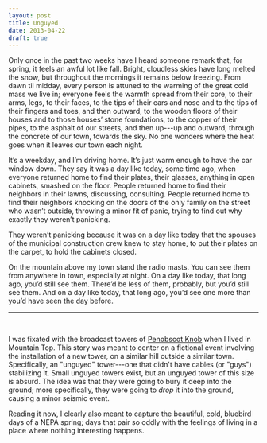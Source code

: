 ```yaml
---
layout: post
title: Unguyed
date: 2013-04-22
draft: true
---
```


Only once in the past two weeks
  have I heard someone remark that,
  for spring,
  it feels
  an awful lot
  like fall.
Bright, cloudless skies
  have long melted the snow,
  but throughout the mornings
  it remains below freezing.
From dawn til midday,
  every person
  is attuned
  to the warming
  of the great cold mass we live in;
  everyone feels the warmth spread
  from their core, to their arms, legs, to their faces,
  to the tips of their ears
  and nose and to the tips of their fingers and toes,
  and then outward,
  to the wooden floors of their houses and to those houses’ stone foundations,
  to the copper of their pipes,
  to the asphalt of our streets,
  and then up---up and outward,
  through the concrete of our town,
  towards the sky.
No one wonders 
  where the heat goes
  when it leaves our town
  each night.

It’s a weekday,
  and I’m driving home.
It’s just warm enough
  to have the car window down.
They say it was a day like today,
  some time ago,
  when everyone returned home
  to find their plates,
  their glasses,
  anything in open cabinets, 
  smashed on the floor.
People returned home
  to find their neighbors in their lawns,
  discussing, consulting.
People returned home
  to find their neighbors
  knocking on the doors
  of the only family on the street
  who wasn’t outside,
  throwing a minor fit of panic,
  trying to find out why exactly they weren’t panicking.

They weren’t panicking
  because it was on a day like today
  that the spouses of the municipal construction crew
  knew to stay home,
  to put their plates on the carpet,
  to hold the cabinets closed.

On the mountain
  above my town
  stand the radio masts.
You can see them
  from anywhere in town,
  especially at night.
On a day like today,
  that long ago,
  you’d still see them.
There’d be less of them,
  probably,
  but you’d still see them.
And on a day like today,
  that long ago,
  you’d see one more than you’d have seen the day before.

---

<br />

I was fixated
  with the broadcast towers
  of [Penobscot Knob](https://en.wikipedia.org/wiki/Penobscot_Knob)
  when I lived in Mountain Top.
This story
  was meant to
  center on
  a fictional event
  involving the installation
  of a new tower,
  on a similar hill
  outside a similar town.
Specifically,
  an "unguyed" tower---one
  that didn't have
  cables (or "guys")
  stabilizing it.
Small
  unguyed towers
  exist,
  but an unguyed tower
  of this size
  is absurd.
The idea
  was that they were going to bury it
  deep into the ground;
  more specifically,
  they were going to *drop* it
  into the ground,
  causing a minor seismic event.

Reading it now,
  I clearly also meant to capture
  the beautiful, cold, bluebird days
  of a NEPA spring;
  days
  that pair so oddly
  with the feelings
  of living in a place
  where nothing interesting happens.
